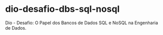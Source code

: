 # dio-desafio-dbs-sql-nosql
Dio - Desafio: O Papel dos Bancos de Dados SQL e NoSQL na Engenharia de Dados.
